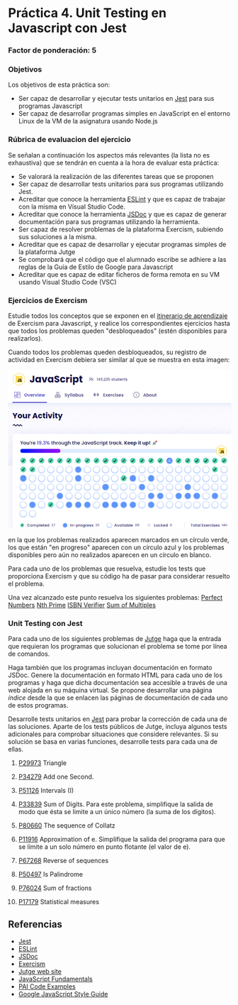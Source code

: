 # Práctica 4. Unit Testing en Javascript con Jest
### Factor de ponderación: 5

### Objetivos
Los objetivos de esta práctica son:
* Ser capaz de desarrollar y ejecutar tests unitarios en 
[Jest](https://jestjs.io/)
para sus programas Javascript
* Ser capaz de desarrollar programas simples en JavaScript en el entorno Linux de la VM de la asignatura usando
  Node.js

### Rúbrica de evaluacion del ejercicio
Se señalan a continuación los aspectos más relevantes (la lista no es exhaustiva)
que se tendrán en cuenta a la hora de evaluar esta práctica:
* Se valorará la realización de las diferentes tareas que se proponen
* Ser capaz de desarrollar tests unitarios para sus programas utilizando Jest.
* Acreditar que conoce la herramienta 
[ESLint](https://eslint.org/)
y que es capaz de trabajar con la misma en Visual Studio Code.
* Acreditar que conoce la herramienta 
[JSDoc](https://jsdoc.app/)
y que es capaz de generar documentación para sus programas utilizando la herramienta.
* Ser capaz de resolver problemas de la plataforma Exercism, subiendo sus soluciones a la misma.
* Acreditar que es capaz de desarrollar y ejecutar programas simples de la plataforma Jutge
* Se comprobará que el código que el alumnado escribe se adhiere a las reglas de la Guía de Estilo de Google
  para Javascript
* Acreditar que es capaz de editar ficheros de forma remota en su VM usando Visual Studio
  Code (VSC)

### Ejercicios de Exercism
Estudie todos los conceptos que se exponen en el 
[itinerario de aprendizaje](https://exercism.org/tracks/javascript/concepts) 
de Exercism para Javascript, y realice los correspondientes ejercicios hasta que todos los problemas queden
"desbloqueados" (estén disponibles para realizarlos).

Cuando todos los problemas queden desbloqueados, su registro de actividad en Exercism debiera ser similar al
que se muestra en esta imagen:

![JS Activity](https://raw.githubusercontent.com/ULL-ESIT-PAI-2021-2022/2021-2022-PAI-P04-UnitTesting/master/ExActivity.png)

en la que los problemas realizados aparecen marcados en un círculo verde, los que están "en progreso" aparecen
con un círculo azul y los problemas disponibles pero aún no realizados aparecen en un círculo en blanco.

Para cada uno de los problemas que resuelva, estudie los tests que proporciona Exercism y que su código ha de
pasar para considerar resuelto el problema.

Una vez alcanzado este punto resuelva los siguientes problemas:
[Perfect Numbers](https://exercism.org/tracks/javascript/exercises/perfect-numbers)
[Nth Prime](https://exercism.org/tracks/javascript/exercises/nth-prime)
[ISBN Verifier](https://exercism.org/tracks/javascript/exercises/isbn-verifier)
[Sum of Multiples](https://exercism.org/tracks/javascript/exercises/sum-of-multiples)

### Unit Testing con Jest
Para cada uno de los siguientes problemas de 
[Jutge](https://jutge.org/)
haga que la entrada que requieran los programas que solucionan el problema se tome por línea de comandos.

Haga también que los programas incluyan documentación en formato JSDoc. 
Genere la documentación en formato HTML para cada uno de los programas y haga que dicha documentación 
sea accesible a través de una web alojada en su máquina virtual.
Se propone desarrollar una página *índice* desde la que se enlacen las páginas de documentación de cada uno de
estos programas.

Desarrolle tests unitarios en 
[Jest](https://jestjs.io/)
para probar la corrección de cada una de las soluciones.
Aparte de los tests públicos de Jutge, incluya algunos tests adicionales para comprobar situaciones que
considere relevantes.
Si su solución se basa en varias funciones, desarrolle tests para cada una de ellas.

1. [P29973](https://jutge.org/problems/P29973) Triangle
2. [P34279](https://jutge.org/problems/P34279) Add one Second.
3. [P51126](https://jutge.org/problems/P51126) Intervals (I)
4. [P33839](https://jutge.org/problems/P33839) Sum of Digits. Para este problema, simplifique la salida de
modo que ésta se limite a un único número (la suma de los dígitos).
5. [P80660](https://jutge.org/problems/P80660) The sequence of Collatz

6. [P11916](https://jutge.org/problems/P11916_en) Approximation of e. Simplifique la salida del programa para
que se limite a un solo número en punto flotante (el valor de e).
7. [P67268](https://jutge.org/problems/P67268_en) Reverse of sequences
8. [P50497](https://jutge.org/problems/P50497_en) Is Palindrome
9. [P76024](https://jutge.org/problems/P76024_en) Sum of fractions
10. [P17179](https://jutge.org/problems/P17179_en) Statistical measures

## Referencias
* [Jest](https://jestjs.io/)
* [ESLint](https://eslint.org/)
* [JSDoc](https://jsdoc.app/)
* [Exercism](https://exercism.io/)
* [Jutge web site](https://jutge.org/)
* [JavaScript Fundamentals](https://javascript.info/first-steps)
* [PAI Code Examples](https://github.com/ULL-ESIT-PAI-2021-2022/PAI-class-code-examples/tree/master/src)
* [Google JavaScript Style Guide](https://google.github.io/styleguide/jsguide.html)
